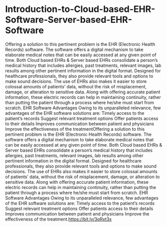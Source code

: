 # Introduction-to-Cloud-based-EHR-Software-Server-based-EHR-Software
Offering a solution to this pertinent problem is the EHR (Electronic Health Records) software. The software offers a digital mechanism to take elaborate medical notes that can be easily accessed at any given point of time. Both Cloud based EHRs &amp; Server based EHRs consolidate a person’s medical history that includes allergies, past treatments, relevant images, lab results among other pertinent information in the digital format. Designed for healthcare professionals, they also provide relevant tools and options to make sound decisions. The use of EHRs also makes it easier to store colossal amounts of patients’ data, without the risk of misplacement, damage, or alteration to sensitive data. Along with offering accurate patient information, these electric records can help in maintaining continuity, rather than putting the patient through a process where he/she must start from scratch.  EHR Software Advantages Owing to its unparalleled relevance, few advantages of the EHR software solutions are:  Timely access to the patient’s records Suggest relevant treatment options Offer patients access to their details Improves communication between patient and physicians Improve the effectiveness of the treatmentOffering a solution to this pertinent problem is the EHR (Electronic Health Records) software. The software offers a digital mechanism to take elaborate medical notes that can be easily accessed at any given point of time. Both Cloud based EHRs &amp; Server based EHRs consolidate a person’s medical history that includes allergies, past treatments, relevant images, lab results among other pertinent information in the digital format. Designed for healthcare professionals, they also provide relevant tools and options to make sound decisions. The use of EHRs also makes it easier to store colossal amounts of patients’ data, without the risk of misplacement, damage, or alteration to sensitive data. Along with offering accurate patient information, these electric records can help in maintaining continuity, rather than putting the patient through a process where he/she must start from scratch.  EHR Software Advantages Owing to its unparalleled relevance, few advantages of the EHR software solutions are:  Timely access to the patient’s records Suggest relevant treatment options Offer patients access to their details Improves communication between patient and physicians Improve the effectiveness of the treatment.https://bit.ly/3qRxt3x
